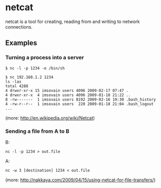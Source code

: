 # netcat

netcat is a tool for creating, reading from and writing to network connections.

## Examples

### Turning a process into a server

```
$ nc -l -p 1234 -e /bin/sh
```
```
$ nc 192.168.1.2 1234
ls -las
total 4288
4 drwxr-xr-x 15 imsovain users 4096 2009-02-17 07:47 .
4 drwxr-xr-x  4 imsovain users 4096 2009-01-18 21:22 ..
8 -rw-------  1 imsovain users 8192 2009-02-16 19:30 .bash_history
4 -rw-r--r--  1 imsovain users  220 2009-01-18 21:04 .bash_logout
...
```

(more: http://en.wikipedia.org/wiki/Netcat)

### Sending a file from A to B

B:
```
nc -l -p 1234 > out.file
```

A:
```
nc -w 3 [destination] 1234 < out.file
```

(more: http://nakkaya.com/2009/04/15/using-netcat-for-file-transfers/)
